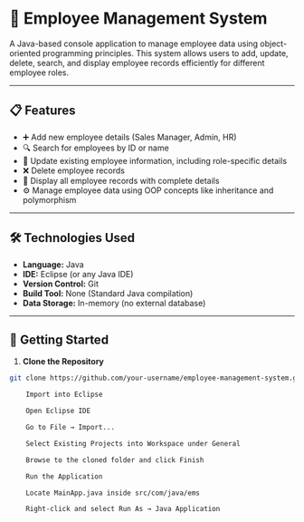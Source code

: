 # 👔 Employee Management System

A Java-based console application to manage employee data using object-oriented programming principles. This system allows users to add, update, delete, search, and display employee records efficiently for different employee roles.

---

## 📋 Features

- ➕ Add new employee details (Sales Manager, Admin, HR)  
- 🔍 Search for employees by ID or name  
- 📝 Update existing employee information, including role-specific details  
- ❌ Delete employee records  
- 📃 Display all employee records with complete details  
- ⚙️ Manage employee data using OOP concepts like inheritance and polymorphism  

---

## 🛠️ Technologies Used

- **Language:** Java  
- **IDE:** Eclipse (or any Java IDE)  
- **Version Control:** Git  
- **Build Tool:** None (Standard Java compilation)  
- **Data Storage:** In-memory (no external database)  

---

## 🚀 Getting Started

1. **Clone the Repository**  
```bash
git clone https://github.com/your-username/employee-management-system.git

    Import into Eclipse

    Open Eclipse IDE

    Go to File → Import...

    Select Existing Projects into Workspace under General

    Browse to the cloned folder and click Finish

    Run the Application

    Locate MainApp.java inside src/com/java/ems

    Right-click and select Run As → Java Application

